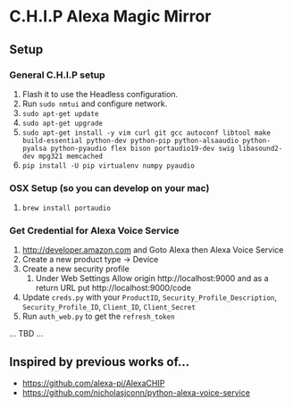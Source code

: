 # C.H.I.P Alexa Magic Mirror

## Setup

### General C.H.I.P setup

1. Flash it to use the Headless configuration.
2. Run `sudo nmtui` and configure network.
2. `sudo apt-get update`
3. `sudo apt-get upgrade`
4. `sudo apt-get install -y vim curl git gcc autoconf libtool make build-essential python-dev python-pip python-alsaaudio python-pyalsa python-pyaudio flex bison portaudio19-dev swig libasound2-dev mpg321 memcached`
5. `pip install -U pip virtualenv numpy pyaudio`

### OSX Setup (so you can develop on your mac)

1. `brew install portaudio`


### Get Credential for Alexa Voice Service

1. http://developer.amazon.com and Goto Alexa then Alexa Voice Service
2. Create a new product type -> Device
3. Create a new security profile
    1. Under Web Settings Allow origin http://localhost:9000 and as a return URL put http://localhost:9000/code
4. Update `creds.py` with your `ProductID`, `Security_Profile_Description`, `Security_Profile_ID`, `Client_ID`, `Client_Secret`
5. Run `auth_web.py` to get the `refresh_token`


... TBD ...


## Inspired by previous works of...

* https://github.com/alexa-pi/AlexaCHIP
* https://github.com/nicholasjconn/python-alexa-voice-service
